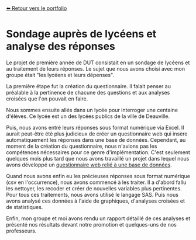 [:arrow_left: Retour vers le portfolio](https://github.com/ThibaultLanthiez/Portfolio)

# Sondage auprès de lycéens et analyse des réponses

Le projet de première année de DUT consistait en un sondage de lycéens et au traitement de leurs réponses. Le sujet que nous avons choisi avec mon groupe était "les lycéens et leurs dépenses". 

La première étape fut la création du questionnaire. Il falait penser au préalable à la pertinence de chacune des questions et aux analyses croisées que l'on pouvait en faire.

Nous sommes ensuite allés dans un lycée pour interroger une centaine d'élèves. Ce lycée est un des lycées publics de la ville de Deauville. 

Puis, nous avons entré leurs réponses sous format numérique via Excel. Il aurait peut-être été plus judicieux de créer un questionnaire web qui insère automatiquement les réponses dans une base de données. Cependant, au moment de la création du questionnaire, nous n'avions pas les compétences nécessaires pour ce genre d'implémentation. C'est seulement quelques mois plus tard que nous avons travaillé un projet dans lequel nous avons développé un [questionnaire web relié à une base de données](https://github.com/ThibaultLanthiez/questionnaire-relie-base-donnees).   

Quand nous avons enfin eu les précieuses réponses sous format numérique (csv en l'occurrence), nous avons commencé à les traiter. Il a d'abord fallu les nettoyer, les recoder et créer de nouvelles variables plus pertinentes. Pour tous ces traitements, nous avons utilisé le langage SAS. Puis nous avons analysé ces données à l'aide de graphiques, d'analyses croisées et de statistiques.

Enfin, mon groupe et moi avons rendu un rapport détaillé de ces analyses et présenté nos résultats devant notre promotion et quelques-uns de nos professeurs.
